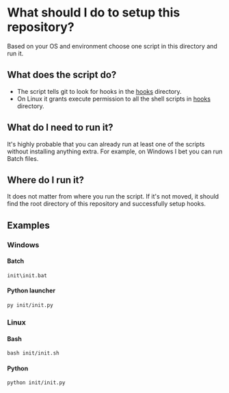 # What should I do to setup this repository?
Based on your OS and environment choose one script in this directory and run it.

## What does the script do?
- The script tells git to look for hooks in the [hooks](../hooks/) directory.
- On Linux it grants execute permission to all the shell scripts in [hooks](../hooks/) directory.

## What do I need to run it?
It's highly probable that you can already run at least one of the scripts without installing anything extra. For example, on Windows I bet you can run Batch files.

## Where do I run it?

It does not matter from where you run the script. If it's not moved, it should find the root directory of this repository and successfully setup hooks.

## Examples

### Windows
#### Batch
```
init\init.bat
```

#### Python launcher
```
py init/init.py
```

### Linux
#### Bash
```
bash init/init.sh
```

#### Python
```
python init/init.py
```
